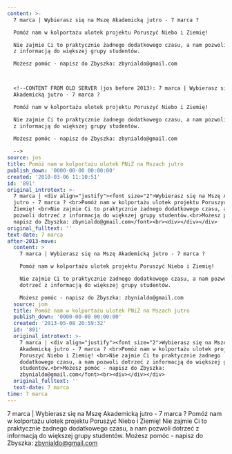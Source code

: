 ```yaml
---
content: >-
  7 marca | Wybierasz się na Mszę Akademicką jutro - 7 marca ? 

  Pomóż nam w kolportażu ulotek projektu Poruszyć Niebo i Ziemię! 

  Nie zajmie Ci to praktycznie żadnego dodatkowego czasu, a nam pozwoli dotrzeć
  z informacją do większej grupy studentów.

  Możesz pomóc - napisz do Zbyszka: zbynialdo@gmail.com



  <!--CONTENT FROM OLD SERVER (jos before 2013): 7 marca | Wybierasz się na Mszę
  Akademicką jutro - 7 marca ? 

  Pomóż nam w kolportażu ulotek projektu Poruszyć Niebo i Ziemię! 

  Nie zajmie Ci to praktycznie żadnego dodatkowego czasu, a nam pozwoli dotrzeć
  z informacją do większej grupy studentów.

  Możesz pomóc - napisz do Zbyszka: zbynialdo@gmail.com
           
  -->
source: jos
title: Pomóż nam w kolportażu ulotek PNiZ na Mszach jutro
publish_down: '0000-00-00 00:00:00'
created: '2010-03-06 11:10:51'
id: '891'
original_introtext: >-
  7 marca | <div align="justify"><font size="2">Wybierasz się na Mszę Akademicką
  jutro - 7 marca ? <br>Pomóż nam w kolportażu ulotek projektu Poruszyć Niebo i
  Ziemię! <br>Nie zajmie Ci to praktycznie żadnego dodatkowego czasu, a nam
  pozwoli dotrzeć z informacją do większej grupy studentów.<br>Możesz pomóc -
  napisz do Zbyszka: zbynialdo@gmail.com</font><br><div></div></div>         
original_fulltext: ''
text-date: 7 marca
after-2013-move:
  content: >
    7 marca | Wybierasz się na Mszę Akademicką jutro - 7 marca ? 

    Pomóż nam w kolportażu ulotek projektu Poruszyć Niebo i Ziemię! 

    Nie zajmie Ci to praktycznie żadnego dodatkowego czasu, a nam pozwoli
    dotrzeć z informacją do większej grupy studentów.

    Możesz pomóc - napisz do Zbyszka: zbynialdo@gmail.com
  source: jom
  title: Pomóż nam w kolportażu ulotek PNiZ na Mszach jutro
  publish_down: '0000-00-00 00:00:00'
  created: '2013-05-08 20:59:32'
  id: '891'
  original_introtext: >-
    7 marca | <div align="justify"><font size="2">Wybierasz się na Mszę
    Akademicką jutro - 7 marca ? <br>Pomóż nam w kolportażu ulotek projektu
    Poruszyć Niebo i Ziemię! <br>Nie zajmie Ci to praktycznie żadnego
    dodatkowego czasu, a nam pozwoli dotrzeć z informacją do większej grupy
    studentów.<br>Możesz pomóc - napisz do Zbyszka:
    zbynialdo@gmail.com</font><br><div></div></div>
  original_fulltext: ''
  text-date: 7 marca
time: 7 marca
---
```

7 marca | Wybierasz się na Mszę Akademicką jutro - 7 marca ? 
Pomóż nam w kolportażu ulotek projektu Poruszyć Niebo i Ziemię! 
Nie zajmie Ci to praktycznie żadnego dodatkowego czasu, a nam pozwoli dotrzeć z informacją do większej grupy studentów.
Możesz pomóc - napisz do Zbyszka: zbynialdo@gmail.com


<!--CONTENT FROM OLD SERVER (jos before 2013): 7 marca | Wybierasz się na Mszę Akademicką jutro - 7 marca ? 
Pomóż nam w kolportażu ulotek projektu Poruszyć Niebo i Ziemię! 
Nie zajmie Ci to praktycznie żadnego dodatkowego czasu, a nam pozwoli dotrzeć z informacją do większej grupy studentów.
Możesz pomóc - napisz do Zbyszka: zbynialdo@gmail.com
         
-->

<!--{{json:{"created_date":"2010-03-06 11:10:51","publish_down":"0000-00-00 00:00:00","id":"891"}}}-->